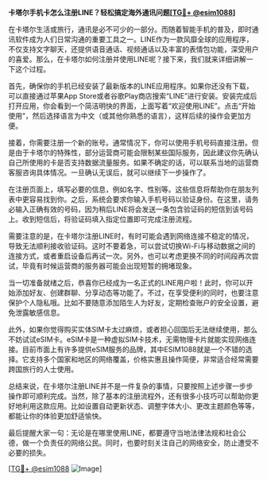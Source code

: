 **卡塔尔手机卡怎么注册LINE？轻松搞定海外通讯问题[[TG💪+ @esim1088](https://t.me/s/esim1088)]**

在卡塔尔生活或旅行，通讯是必不可少的一部分。而随着智能手机的普及，即时通讯软件成为人们日常沟通的重要工具之一。LINE作为一款风靡全球的应用程序，不仅支持文字聊天，还提供语音通话、视频通话以及丰富的表情包功能，深受用户的喜爱。那么，在卡塔尔如何注册并使用LINE呢？接下来，我们就来详细讲解一下这个过程。

首先，确保你的手机已经安装了最新版本的LINE应用程序。如果你还没有下载，可以直接通过苹果App Store或者谷歌Play商店搜索“LINE”进行安装。安装完成后打开应用，你会看到一个简洁明快的界面，上面写着“欢迎使用LINE”。点击“开始使用”，然后选择语言为中文（或其他你熟悉的语言），这样后续的操作会更加方便。

接着，你需要注册一个新的账号。通常情况下，你可以使用手机号码直接注册。但是由于卡塔尔的特殊性，部分运营商可能会限制某些国际服务，因此建议你先确认自己所使用的卡是否支持数据流量服务。如果不确定的话，可以联系当地的运营商客服咨询具体情况。一旦确认无误后，就可以继续下一步操作了。

在注册页面上，填写必要的信息，例如名字、性别等。这些信息将帮助你在朋友列表中更容易找到你。之后，系统会要求你输入手机号码以验证身份。在这里，请务必输入正确有效的号码，因为稍后LINE将会发送一条包含验证码的短信到该号码上。收到短信后，将验证码填入指定位置即可完成注册流程。

需要注意的是，在卡塔尔注册LINE时，有时可能会遇到网络连接不稳定的情况，导致无法顺利接收验证码。这时不要着急，可以尝试切换Wi-Fi与移动数据之间的连接方式，或者重启设备后再试一次。另外，也可以考虑更换不同的时间段再次尝试，毕竟有时候运营商的服务器可能会出现短暂的拥堵现象。

当一切准备就绪之后，恭喜你已经成为一名正式的LINE用户啦！此时，你可以开始添加好友、创建群聊、分享动态等功能了。不过，在享受便利的同时，也要注意保护个人隐私哦。比如不要随意添加陌生人为好友，定期检查账户的安全设置，避免泄露敏感信息。

此外，如果你觉得购买实体SIM卡太过麻烦，或者担心回国后无法继续使用，那么不妨试试eSIM卡。eSIM卡是一种虚拟SIM卡技术，无需物理卡片就能实现网络连接。目前市面上有许多提供eSIM服务的品牌，其中ESIM1088就是一个不错的选择。它支持多个国家和地区的网络覆盖，价格实惠且操作简便，非常适合经常需要跨国旅行的人士使用。

总结来说，在卡塔尔注册LINE并不是一件复杂的事情，只要按照上述步骤一步步操作即可顺利完成。当然，除了基本的注册流程外，还有很多小技巧可以帮助你更好地利用这款应用。比如设置自动更新状态、调整字体大小、更改主题颜色等等，都能让你的体验更加舒适愉快。

最后提醒大家一句：无论是在哪里使用LINE，都要遵守当地法律法规和社会公德，做一个负责任的网络公民。同时，也要时刻关注自己的网络安全，防止遭受不必要的损失。

[[TG💪+ @esim1088](https://t.me/s/esim1088) ![Image](https://i.postimg.cc/4NQfJmqS/Snipaste-2025-05-13-00-14-12.png)]